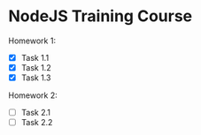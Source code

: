 # NodeJS Training Course

Homework 1:

- [x] Task 1.1
- [x] Task 1.2
- [x] Task 1.3

Homework 2:

- [ ] Task 2.1
- [ ] Task 2.2